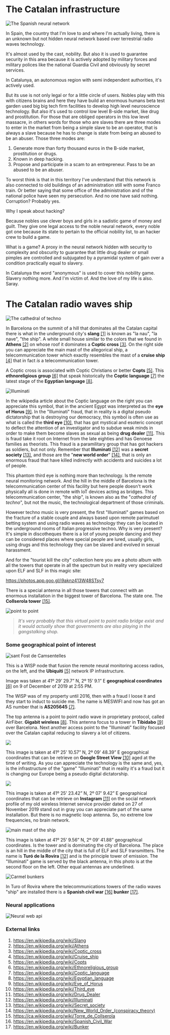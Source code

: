 # The Catalan infrastructure

![The Spanish neural network](../Images/patchwork_spanish_neural_network.jpg)

In Spain, the country that I'm love to and where I'm actually living, there is an unknown but not hidden neural network based over terrestrial radio waves technology. 

It's almost used by the cast, nobility. But also it is used to guarantee security in this area because it is actively adopted by military forces and military polices like the national Guardia Civil and obviously by secret services.

In Catalunya, an autonomous region with semi independent authorities, it's actively used. 

But its use is not only legal or for a little circle of users. Nobles play with this with citizens brains and here they have build an enormous humans beta test garden used big big tech firm facilities to develop high level neuroscience technology. But also it's used to control low level B-side market, like drug and prostitution. For those that are obliged operators in this low level massacre, in others words for those who are slaves there are three modes to enter in the market from being a simple slave to be an operator, that is always a slave because he has to change is state from being an abused to be an abuser. Those three modes are:

1. Generate more than forty thousand euros in the B-side market, prostitution or drugs.
2. Known in deep hacking.  
3. Propose and participate in a scam to an entrepreneur. Pass to be an abused to be an abuser.

To worst think is that in this territory I've understand that this network is also connected to old buildings of an administration still with some Franco train. Or better saying that some office of the administration and of the national police have seen my persecution. And no one have said nothing. Corruption? Probably yes.

Why I speak about hacking? 

Because nobles use clever boys and girls in a sadistic game of money and guilt. They give one legal access to the noble neural network, every noble got one because its state to pertain to the official nobility list, to an hacker crew to build a game. 

What is a game? A proxy in the neural network hidden with security to complexity and obscurity to guarantee that little drug dealer or small pimples are controlled and subjugated by a pyramidal system of gain over a condition practically equal to slavery.

In Catalunya the word "anonymous" is used to cover this nobility game. Slavery nothing more. And I'm victim of. And the love of my life is also. Saray.

# The Catalan radio waves ship

![The cathedral of techno](../Images/cruz.jpg)

In Barcelona on the summit of a hill that dominates all the Catalan capital there is what in the underground city's **slang** [[1]](https://en.wikipedia.org/wiki/Slang) is known as "la nau", "la nave", "the ship".  A white small house similar to the colors that we found in **Athens** [[2]](https://en.wikipedia.org/wiki/Athens) on whose roof it dominates a **Coptic cross** [[3]](https://en.wikipedia.org/wiki/Coptic_cross).  On the right side you can appreciate the main mast of the allegorical ship, a telecommunication tower which exactly resembles the mast of a **cruise ship** [[4]](https://en.wikipedia.org/wiki/Cruise_ship) that in fact *is* a telecommunication tower.

A Coptic cross is associated with Coptic Christians or better **Copts** [[5]](https://en.wikipedia.org/wiki/Copts). This **ethnoreligious group** [[6]](https://en.wikipedia.org/wiki/Ethnoreligious_group) that speak historically the **Coptic language** [[7]](https://en.wikipedia.org/wiki/Coptic_language) the latest stage of the **Egyptian language** [[8]](https://en.wikipedia.org/wiki/Egyptian_language).

![Illuminati](../Images/1920px-Eye_of_Horus_bw.svg.png)

In the wikipedia article about the Coptic language on the right you can appreciate this symbol, that in the ancient Egypt was interpreted as the **eye of Horus** [[9]](https://en.wikipedia.org/wiki/Eye_of_Horus). In the "Illuminati" fraud, that in reality is a digital pseudo dictatorship that is destroying our democracy, this symbol is often use as what is called the **third eye** [[10]](https://en.wikipedia.org/wiki/Third_eye), that has got mystical and esoteric concept to deflect the attention of an investigator and to subdue weak minds in order to make them become slaves as sexual as being **drug dealer** [[11]](https://en.wikipedia.org/wiki/Drug_Dealer).  This is fraud take it root on Internet from the late eighties and has Genoese families as theorists. This fraud is a paramilitary group that has got hackers as soldiers, but not only.  Remember that **Illuminati** [[12]](https://en.wikipedia.org/wiki/Illuminati) was a **secret society** [[13]](https://en.wikipedia.org/wiki/Secret_society), and those are the "**new world order**" [[14]](https://en.wikipedia.org/wiki/New_World_Order_(conspiracy_theory)), that is only an enormous fraud that have killed indirectly with accidents and suicides a lot of people.

This phantom third eye is nothing more than technology. Is the remote neural monitoring network. And the hill in the middle of Barcelona is the telecommunication center of this facility but here people doesn't work physically all is done in remote with IoT devices acting as bridges. This telecommunication center, "the ship", is known also as the "*cathedral of techno*", but not the music, the technological department of those criminals. 

However techno music is very present, the first "Illuminati" games based on the fracture of a stable couple and always based upon remote parimutuel betting system and using radio waves as technology they can be located in the underground rooms of Italian progressive techno. Why is very present? It's simple in discotheques there is a lot of young people dancing and they can be considered places where special people are lured, usually girls, using drugs and this technology they can be slaved and evolved in sexual harassment.  

And for the "tourist kill the city" collection here you are a photo album with all the towers that operate in all the spectrum but in reality very specialized upon ELF and SLF in this magic site:

https://photos.app.goo.gl/i9aknz413W48STsy7

There is a special antenna in all those towers that connect with an enormous installation in the biggest tower of Barcelona. The state one. The **Collserola tower** [[15]](https://ca.wikipedia.org/wiki/Torre_de_Collserola).

![point to point](../Images/ptpgordete.jpg)

> *It's very probably that this virtual point to point radio bridge exist and it would actually show that governments are also playing in the gangstalking shop.* 

### Some geographical point of interest

![sant Fost de Camsentelles](../Images/20191209_145540.jpg)

This is a WISP node that fusion the remote neural monitoring access radios, on the left, and the **Ubiquiti** [[5]](https://en.wikipedia.org/wiki/Ubiquiti_Networks) network IP infrastructure. 

Image was taken at 41º 29’ 29.7” N, 2º 15’ 9.1” E **geographical coordinates** [[6]](https://en.wikipedia.org/wiki/Geographic_coordinate_system) on 9 of December of 2019 at 2:55 PM.

The WISP was of my property until 2016, then with a fraud I loose it and they start to induct to suicide me. The name is MESWIFI and now has got an AS number that is **AS205645** [[7]](https://bgp.he.net/AS205645).

The top antenna is a point to point radio wave in proprietary protocol, called AirFiber. **Gigabit wireless** [[8]](https://en.wikipedia.org/wiki/Gigabit_Wireless). This antenna focus to a tower in **Tibidabo** [[9]](https://en.wikipedia.org/wiki/Tibidabo) over Barcelona. Next another access point to the "Illuminati" facility focused over the Catalan capital reducing to slavery a lot of citizens. 

![](../Images/EOFWNG2X0AA_epp.jpeg)

This image is taken at 41º 25’ 10.57” N, 2º 09’ 48.39” E geographical coordinates that can be retrieve on **Google Street View** [[10]](https://en.wikipedia.org/wiki/Google_Street_View) aged at the time of writing. As you can appreciate the technology is the same and, yes, is the infrastructure of the "game" "Illuminati" that in reality it's a fraud but it is changing our Europe being a pseudo digital dictatorship.

![](../Images/75576725_149927382999364_7626195554552197202_n.jpg)

This image is taken at 41º 25’ 23.42” N, 2º 07’ 9.42” E geographical coordinates that can be retrieve on **Instagram** [[11]](https://en.wikipedia.org/wiki/Instagram) on the social network profile of my old wireless Internet service provider dated on 27 of November 2019 stand out in gray you can appreciate part of the same installation. But there is no magnetic loop antenna. So, no extreme low frequencies, no brain network.

![main mast of the ship](../Images/83109843_559132277973370_6242489809795139809_n.jpg)

This image is taken at 41º 25’ 9.56” N, 2º 09’ 41.88” geographical coordinates. Is the tower and is dominating the city of Barcelona. The place is an hill in the middle of the city that is full of ELF and SLF transmitters. The name is **Turó de la Rovira** [[12]](https://en.wikipedia.org/wiki/Tur%C3%B3_de_la_Rovira) and is the principle tower of emission.  The "Illuminati" game is served by the black antenna, in this photo is at the second floor on the left. Other equal antennas are underlined. 

![Carmel bunkers](../Images/1_aerial_min.jpg)

In Turo of Rovira where the telecommunications towers of the radio waves "ship" are installed there is a **Spanish civil war** [[16]](https://en.wikipedia.org/wiki/Spanish_Civil_War) **bunker** [[17]](https://en.wikipedia.org/wiki/Bunker).

### Neural applications

![Neural web api](../Images/lrg.jpg)

###  External links

1. https://en.wikipedia.org/wiki/Slang
2. https://en.wikipedia.org/wiki/Athens
3. https://en.wikipedia.org/wiki/Coptic_cross
4. https://en.wikipedia.org/wiki/Cruise_ship
5. https://en.wikipedia.org/wiki/Copts
6. https://en.wikipedia.org/wiki/Ethnoreligious_group
7. https://en.wikipedia.org/wiki/Coptic_language
8. https://en.wikipedia.org/wiki/Egyptian_language
9. https://en.wikipedia.org/wiki/Eye_of_Horus
10. https://en.wikipedia.org/wiki/Third_eye
11. https://en.wikipedia.org/wiki/Drug_Dealer
12. https://en.wikipedia.org/wiki/Illuminati
13. https://en.wikipedia.org/wiki/Secret_society
14. https://en.wikipedia.org/wiki/New_World_Order_(conspiracy_theory)
15. https://ca.wikipedia.org/wiki/Torre_de_Collserola
16. https://en.wikipedia.org/wiki/Spanish_Civil_War
17. https://en.wikipedia.org/wiki/Bunker